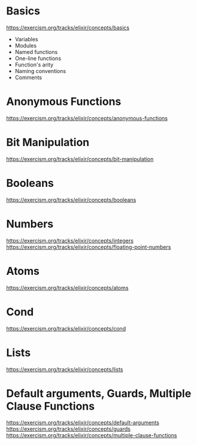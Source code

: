 # Basics

https://exercism.org/tracks/elixir/concepts/basics

- Variables
- Modules
- Named functions
- One-line functions
- Function's arity
- Naming conventions
- Comments

# Anonymous Functions

https://exercism.org/tracks/elixir/concepts/anonymous-functions

# Bit Manipulation

https://exercism.org/tracks/elixir/concepts/bit-manipulation

# Booleans

https://exercism.org/tracks/elixir/concepts/booleans

# Numbers

https://exercism.org/tracks/elixir/concepts/integers
https://exercism.org/tracks/elixir/concepts/floating-point-numbers

# Atoms

https://exercism.org/tracks/elixir/concepts/atoms

# Cond

https://exercism.org/tracks/elixir/concepts/cond

# Lists

https://exercism.org/tracks/elixir/concepts/lists

# Default arguments, Guards, Multiple Clause Functions

https://exercism.org/tracks/elixir/concepts/default-arguments
https://exercism.org/tracks/elixir/concepts/guards
https://exercism.org/tracks/elixir/concepts/multiple-clause-functions
